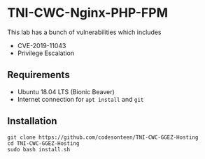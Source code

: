 # TNI-CWC-Nginx-PHP-FPM
This lab has a bunch of vulnerabilities which includes 
- CVE-2019-11043
- Privilege Escalation

## Requirements
- Ubuntu 18.04 LTS (Bionic Beaver)
- Internet connection for `apt install` and `git`

## Installation

```
git clone https://github.com/codesonteen/TNI-CWC-GGEZ-Hosting
cd TNI-CWC-GGEZ-Hosting
sudo bash install.sh
```
